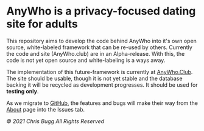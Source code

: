 # AnyWho is a privacy-focused dating site for adults

This repository aims to develop the code behind AnyWho into it's own open source, white-labeled framework that can be re-used by others. Currently the code and site (AnyWho.club) are in an Alpha-release. With this, the code is not yet open source and white-labeling is a ways away. 

The implementation of this future-framework is currently at [AnyWho.Club](https://anywho.club). The site should be usable, though it is not yet stable and the database backing it will be recycled as development progresses. It should be used for **testing only**. 

As we migrate to [GitHub](https://github.com/christopherbugg/anywho), the features and bugs will make their way from the [About](./about.php) page into the Issues tab. 

*© 2021 Chris Bugg*
*All Rights Reserved*
